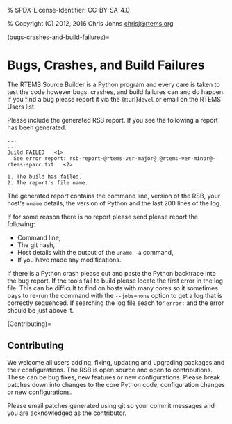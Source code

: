 % SPDX-License-Identifier: CC-BY-SA-4.0

% Copyright (C) 2012, 2016 Chris Johns <chrisj@rtems.org>

(bugs-crashes-and-build-failures)=

# Bugs, Crashes, and Build Failures

The RTEMS Source Builder is a Python program and every care is taken to test
the code however bugs, crashes, and build failures can and do happen. If you
find a bug please report it via the {r:url}`devel` or email on the RTEMS Users
list.

Please include the generated RSB report. If you see the following a report has
been generated:

```none
...
...
Build FAILED   <1>
  See error report: rsb-report-@rtems-ver-major@.@rtems-ver-minor@-rtems-sparc.txt   <2>
```

```{topic} Items:
1. The build has failed.
2. The report's file name.
```

The generated report contains the command line, version of the RSB, your host's
`uname` details, the version of Python and the last 200 lines of the log.

If for some reason there is no report please send please report the following:

- Command line,
- The git hash,
- Host details with the output of the `uname -a` command,
- If you have made any modifications.

If there is a Python crash please cut and paste the Python backtrace into the
bug report. If the tools fail to build please locate the first error in the log
file. This can be difficult to find on hosts with many cores so it sometimes
pays to re-run the command with the `--jobs=none` option to get a log that is
correctly sequenced. If searching the log file seach for `error:` and the
error should be just above it.

(Contributing)=

## Contributing

We welcome all users adding, fixing, updating and upgrading packages and their
configurations. The RSB is open source and open to contributions. These can be
bug fixes, new features or new configurations. Please break patches down into
changes to the core Python code, configuration changes or new configurations.

Please email patches generated using git so your commit messages and you are
acknowledged as the contributor.
